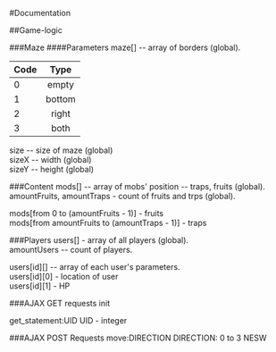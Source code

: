 #Documentation   

##Game-logic

###Maze
####Parameters 
 maze[] -- array of borders (global).
  
| Code  | Type  |
| ----- |:-----:|
| 0 |empty| 
| 1 |bottom| 
| 2 |right|
| 3 |both|

size -- size of maze (global)   
sizeX -- width (global)   
sizeY -- height (global)   

###Content 
mods[] -- array of mobs' position -- traps, fruits (global).     
amountFruits, amountTraps - count of fruits and trps (global).    


mods[from 0 to (amountFruits - 1)] - fruits   
mods[from amountFruits to (amountTraps - 1)] - traps   

###Players 
users[] - array of all players (global).    
amountUsers -- count of players.          


users[id][] -- array of each user's parameters.  
  users[id][0] - location of user   
  users[id][1] - HP   

###AJAX GET requests
init

get_statement:UID
  UID - integer

###AJAX POST Requests
move:DIRECTION
  DIRECTION: 0 to 3 NESW
